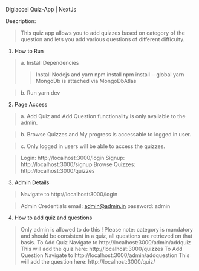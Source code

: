 Digiaccel Quiz-App | NextJs

Description:
>This quiz app allows you to add quizzes based on category of the question and lets you add various questions of different difficulty.

1. How to Run 

> a. Install Dependencies
>> Install Nodejs and yarn
    npm install
    npm install --global yarn
>> MongoDb is attached via MongoDbAtlas

> b. Run 
    yarn dev

2. Page Access
> a. Add Quiz and Add Question functionality is only available to the admin.

> b. Browse Quizzes and My progress is accessable to logged in user.

> c. Only logged in users will be able to access the quizzes.

> Login:
    http://localhost:3000/login
> Signup:
    http://localhost:3000/signup
> Browse Quizzes:
    http://localhost:3000/quizzes

3. Admin Details
> Navigate to 
    http://localhost:3000/login

> Admin Credentials
    email: admin@admin.in
    password: admin

4. How to add quiz and questions
> Only admin is allowed to do this
! Please note: category is mandatory and should be consistent in a quiz, all questions are retrieved on that basis.
> To Add Quiz
> Navigate to 
    http://localhost:3000/admin/addquiz
> This will add the quiz here:
    http://localhost:3000/quizzes
> To Add Question
> Navigate to 
    http://localhost:3000/admin/addquestion
> This will add the question here:
    http://localhost:3000/quiz/<Category>
